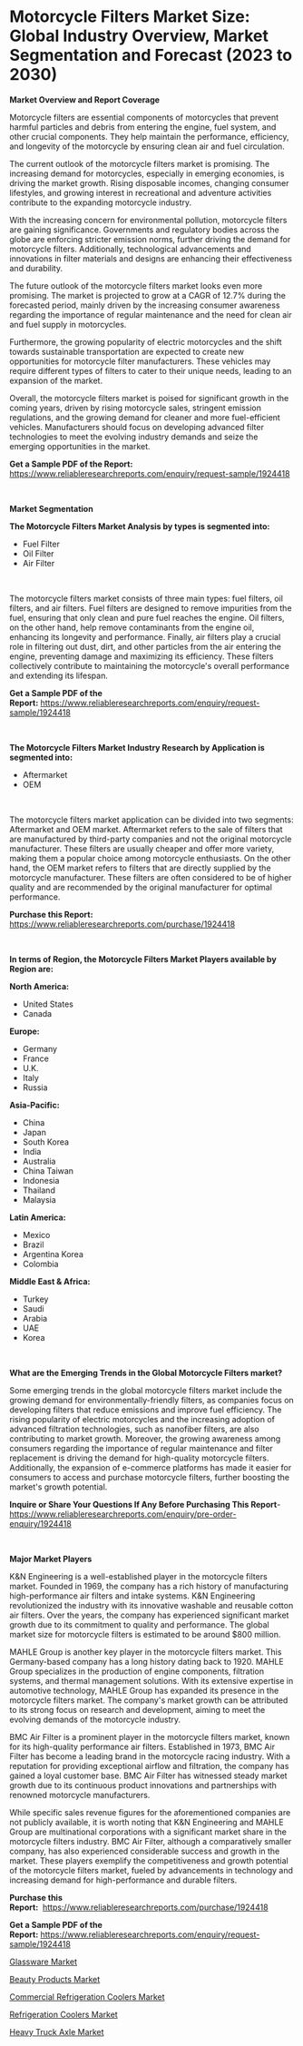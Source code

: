 <p><h1>Motorcycle Filters Market Size: Global Industry Overview, Market Segmentation and Forecast (2023 to 2030)</h1></p><p><strong>Market Overview and Report Coverage</strong></p>
<p><p>Motorcycle filters are essential components of motorcycles that prevent harmful particles and debris from entering the engine, fuel system, and other crucial components. They help maintain the performance, efficiency, and longevity of the motorcycle by ensuring clean air and fuel circulation.</p><p>The current outlook of the motorcycle filters market is promising. The increasing demand for motorcycles, especially in emerging economies, is driving the market growth. Rising disposable incomes, changing consumer lifestyles, and growing interest in recreational and adventure activities contribute to the expanding motorcycle industry.</p><p>With the increasing concern for environmental pollution, motorcycle filters are gaining significance. Governments and regulatory bodies across the globe are enforcing stricter emission norms, further driving the demand for motorcycle filters. Additionally, technological advancements and innovations in filter materials and designs are enhancing their effectiveness and durability.</p><p>The future outlook of the motorcycle filters market looks even more promising. The market is projected to grow at a CAGR of 12.7% during the forecasted period, mainly driven by the increasing consumer awareness regarding the importance of regular maintenance and the need for clean air and fuel supply in motorcycles.</p><p>Furthermore, the growing popularity of electric motorcycles and the shift towards sustainable transportation are expected to create new opportunities for motorcycle filter manufacturers. These vehicles may require different types of filters to cater to their unique needs, leading to an expansion of the market.</p><p>Overall, the motorcycle filters market is poised for significant growth in the coming years, driven by rising motorcycle sales, stringent emission regulations, and the growing demand for cleaner and more fuel-efficient vehicles. Manufacturers should focus on developing advanced filter technologies to meet the evolving industry demands and seize the emerging opportunities in the market.</p></p>
<p><strong>Get a Sample PDF of the Report:</strong> <a href="https://www.reliableresearchreports.com/enquiry/request-sample/1924418">https://www.reliableresearchreports.com/enquiry/request-sample/1924418</a></p>
<p>&nbsp;</p>
<p><strong>Market Segmentation</strong></p>
<p><strong>The Motorcycle Filters Market Analysis by types is segmented into:</strong></p>
<p><ul><li>Fuel Filter</li><li>Oil Filter</li><li>Air Filter</li></ul></p>
<p>&nbsp;</p>
<p><p>The motorcycle filters market consists of three main types: fuel filters, oil filters, and air filters. Fuel filters are designed to remove impurities from the fuel, ensuring that only clean and pure fuel reaches the engine. Oil filters, on the other hand, help remove contaminants from the engine oil, enhancing its longevity and performance. Finally, air filters play a crucial role in filtering out dust, dirt, and other particles from the air entering the engine, preventing damage and maximizing its efficiency. These filters collectively contribute to maintaining the motorcycle's overall performance and extending its lifespan.</p></p>
<p><strong>Get a Sample PDF of the Report:</strong>&nbsp;<a href="https://www.reliableresearchreports.com/enquiry/request-sample/1924418">https://www.reliableresearchreports.com/enquiry/request-sample/1924418</a></p>
<p>&nbsp;</p>
<p><strong>The Motorcycle Filters Market Industry Research by Application is segmented into:</strong></p>
<p><ul><li>Aftermarket</li><li>OEM</li></ul></p>
<p>&nbsp;</p>
<p><p>The motorcycle filters market application can be divided into two segments: Aftermarket and OEM market. Aftermarket refers to the sale of filters that are manufactured by third-party companies and not the original motorcycle manufacturer. These filters are usually cheaper and offer more variety, making them a popular choice among motorcycle enthusiasts. On the other hand, the OEM market refers to filters that are directly supplied by the motorcycle manufacturer. These filters are often considered to be of higher quality and are recommended by the original manufacturer for optimal performance.</p></p>
<p><strong>Purchase this Report:</strong>&nbsp; <a href="https://www.reliableresearchreports.com/purchase/1924418">https://www.reliableresearchreports.com/purchase/1924418</a></p>
<p>&nbsp;</p>
<p><strong>In terms of Region, the Motorcycle Filters Market Players available by Region are:</strong></p>
<p>
    <p> <strong> North America: </strong>
        <ul>
            <li>United States</li>
            <li>Canada</li>
        </ul>
        </p> 
    <p> <strong> Europe: </strong>
        <ul>
            <li>Germany</li>
            <li>France</li>
            <li>U.K.</li>
            <li>Italy</li>
            <li>Russia</li>
        </ul>
        </p> 
    <p> <strong> Asia-Pacific: </strong>
        <ul>
            <li>China</li>
            <li>Japan</li>
            <li>South Korea</li>
            <li>India</li>
            <li>Australia</li>
            <li>China Taiwan</li>
            <li>Indonesia</li>
            <li>Thailand</li>
            <li>Malaysia</li>
        </ul>
        </p> 
    <p> <strong> Latin America: </strong>
        <ul>
            <li>Mexico</li>
            <li>Brazil</li>
            <li>Argentina Korea</li>
            <li>Colombia</li>
        </ul>
        </p> 
    <p> <strong> Middle East & Africa: </strong>
        <ul>
            <li>Turkey</li>
            <li>Saudi</li>
            <li>Arabia</li>
            <li>UAE</li>
            <li>Korea</li>
        </ul>
    </p>
    </p>
<p>&nbsp;</p>
<p><strong>What are the Emerging Trends in the Global Motorcycle Filters market?</strong></p>
<p><p>Some emerging trends in the global motorcycle filters market include the growing demand for environmentally-friendly filters, as companies focus on developing filters that reduce emissions and improve fuel efficiency. The rising popularity of electric motorcycles and the increasing adoption of advanced filtration technologies, such as nanofiber filters, are also contributing to market growth. Moreover, the growing awareness among consumers regarding the importance of regular maintenance and filter replacement is driving the demand for high-quality motorcycle filters. Additionally, the expansion of e-commerce platforms has made it easier for consumers to access and purchase motorcycle filters, further boosting the market's growth potential.</p></p>
<p><strong>Inquire or Share Your Questions If Any Before Purchasing This Report</strong>- <a href="https://www.reliableresearchreports.com/enquiry/pre-order-enquiry/1924418">https://www.reliableresearchreports.com/enquiry/pre-order-enquiry/1924418</a></p>
<p>&nbsp;</p>
<p><strong>Major Market Players</strong></p>
<p><p>K&N Engineering is a well-established player in the motorcycle filters market. Founded in 1969, the company has a rich history of manufacturing high-performance air filters and intake systems. K&N Engineering revolutionized the industry with its innovative washable and reusable cotton air filters. Over the years, the company has experienced significant market growth due to its commitment to quality and performance. The global market size for motorcycle filters is estimated to be around $800 million.</p><p>MAHLE Group is another key player in the motorcycle filters market. This Germany-based company has a long history dating back to 1920. MAHLE Group specializes in the production of engine components, filtration systems, and thermal management solutions. With its extensive expertise in automotive technology, MAHLE Group has expanded its presence in the motorcycle filters market. The company's market growth can be attributed to its strong focus on research and development, aiming to meet the evolving demands of the motorcycle industry.</p><p>BMC Air Filter is a prominent player in the motorcycle filters market, known for its high-quality performance air filters. Established in 1973, BMC Air Filter has become a leading brand in the motorcycle racing industry. With a reputation for providing exceptional airflow and filtration, the company has gained a loyal customer base. BMC Air Filter has witnessed steady market growth due to its continuous product innovations and partnerships with renowned motorcycle manufacturers.</p><p>While specific sales revenue figures for the aforementioned companies are not publicly available, it is worth noting that K&N Engineering and MAHLE Group are multinational corporations with a significant market share in the motorcycle filters industry. BMC Air Filter, although a comparatively smaller company, has also experienced considerable success and growth in the market. These players exemplify the competitiveness and growth potential of the motorcycle filters market, fueled by advancements in technology and increasing demand for high-performance and durable filters.</p></p>
<p><strong>Purchase this Report:</strong>&nbsp;&nbsp;<a href="https://www.reliableresearchreports.com/purchase/1924418">https://www.reliableresearchreports.com/purchase/1924418</a></p>
<p></p>
<p><strong>Get a Sample PDF of the Report:</strong>&nbsp;<a href="https://www.reliableresearchreports.com/enquiry/request-sample/1924418">https://www.reliableresearchreports.com/enquiry/request-sample/1924418</a></p>
<p><p><a href="https://medium.com/@brendajames1938/glassware-market-analysis-and-sze-forecasted-for-period-from-2023-to-2030-3ba5cf5bd831">Glassware Market</a></p><p><a href="https://medium.com/@loriwatson1948/decoding-beauty-products-market-metrics-market-share-trends-and-growth-patterns-af800386c10c">Beauty Products Market</a></p><p><a href="https://www.linkedin.com/pulse/commercial-refrigeration-coolers-market-size-share-global-av5qe/">Commercial Refrigeration Coolers Market</a></p><p><a href="https://www.linkedin.com/pulse/refrigeration-coolers-market-size-share-global-analysis-95sbe/">Refrigeration Coolers Market</a></p><p><a href="https://github.com/aasishrp01/Market-Research-Report-List-1/blob/main/heavy-truck-axle-market.md">Heavy Truck Axle Market</a></p></p>